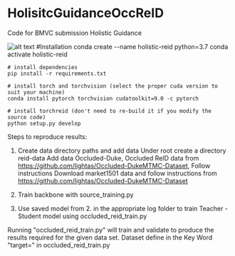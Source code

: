 # HolisitcGuidanceOccReID
Code for BMVC submission Holistic Guidance

![alt text](https://github.com/madhukiranets/HolisitcGuidanceOccReID2/blob/master/core_method.png)
    #Installation
    conda create --name holistic-reid python=3.7
    conda activate holistic-reid

    # install dependencies
    pip install -r requirements.txt

    # install torch and torchvision (select the proper cuda version to suit your machine)
    conda install pytorch torchvision cudatoolkit=9.0 -c pytorch

    # install torchreid (don't need to re-build it if you modify the source code)
    python setup.py develop
    
Steps to reproduce results:
1. Create data directory paths and add data
Under root create a directory reid-data Add data Occluded-Duke, Occluded ReID data from 
https://github.com/lightas/Occluded-DukeMTMC-Dataset, Follow instructions
Download market1501 data and follow instructions from 
https://github.com/lightas/Occluded-DukeMTMC-Dataset

2. Train backbone with 
source_training.py

3. Use saved model from 2. in the appropriate log folder to train Teacher -Student model using 
occluded_reid_train.py

Running "occluded_reid_train.py" will train and validate to produce the results required for the given data set. Dataset define in the Key Word "target=" in occluded_reid_train.py

